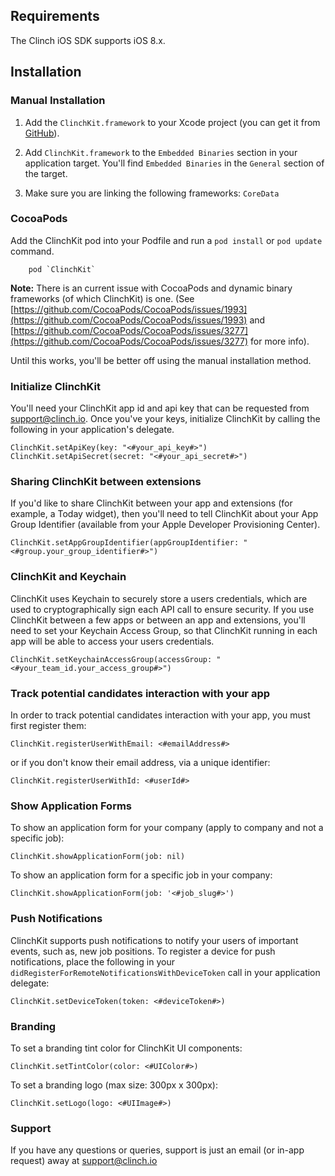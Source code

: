 ## Requirements

The Clinch iOS SDK supports iOS 8.x.

## Installation

### Manual Installation 

1. Add the `ClinchKit.framework` to your Xcode project (you can get it from [GitHub](https://github.com/ClinchIO/ClinchKit/tree/master)).

2. Add `ClinchKit.framework` to the `Embedded Binaries` section in your application target. You'll find `Embedded Binaries` in the `General` section of the target.

3. Make sure you are linking the following frameworks: `CoreData`

### CocoaPods

Add the ClinchKit pod into your Podfile and run a `pod install` or `pod update` command.

		pod `ClinchKit`
		

__Note:__ There is an current issue with CocoaPods and dynamic binary frameworks (of which ClinchKit) is one. (See [https://github.com/CocoaPods/CocoaPods/issues/1993](https://github.com/CocoaPods/CocoaPods/issues/1993) and [https://github.com/CocoaPods/CocoaPods/issues/3277](https://github.com/CocoaPods/CocoaPods/issues/3277) for more info). 

Until this works, you'll be better off using the manual installation method.

### Initialize ClinchKit

You'll need your ClinchKit app id and api key that can be requested from [support@clinch.io](support@clinch.io). Once you've your keys, initialize ClinchKit by calling the following in your application's delegate.

	ClinchKit.setApiKey(key: "<#your_api_key#>")
	ClinchKit.setApiSecret(secret: "<#your_api_secret#>")	

### Sharing ClinchKit between extensions

If you'd like to share ClinchKit between your app and extensions (for example, a Today widget), then you'll need to tell ClinchKit about your App Group Identifier (available from your Apple Developer Provisioning Center).

	ClinchKit.setAppGroupIdentifier(appGroupIdentifier: "<#group.your_group_identifier#>")	

### ClinchKit and Keychain

ClinchKit uses Keychain to securely store a users credentials, which are used to cryptographically sign each API call to ensure security. If you use ClinchKit between a few apps or between an app and extensions, you'll need to set your Keychain Access Group, so that ClinchKit running in each app will be able to access your users credentials.

	ClinchKit.setKeychainAccessGroup(accessGroup: "<#your_team_id.your_access_group#>")

### Track potential candidates interaction with your app

In order to track potential candidates interaction with your app, you must first register them:

	ClinchKit.registerUserWithEmail: <#emailAddress#>

or if you don't know their email address, via a unique identifier:

	ClinchKit.registerUserWithId: <#userId#>

### Show Application Forms

To show an application form for your company (apply to company and not a specific job):

	ClinchKit.showApplicationForm(job: nil)

To show an application form for a specific job in your company:

	ClinchKit.showApplicationForm(job: '<#job_slug#>')

### Push Notifications

ClinchKit supports push notifications to notify your users of important events, such as, new job positions. To register a device for push notifications, place the following in your `didRegisterForRemoteNotificationsWithDeviceToken` call in your application delegate:

	ClinchKit.setDeviceToken(token: <#deviceToken#>)

### Branding

To set a branding tint color for ClinchKit UI components:

	ClinchKit.setTintColor(color: <#UIColor#>)

To set a branding logo (max size: 300px x 300px):

	ClinchKit.setLogo(logo: <#UIImage#>)

### Support

If you have any questions or queries, support is just an email (or in-app request) away at [support@clinch.io](support@clinch.io)